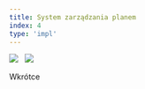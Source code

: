 ```yaml
---
title: System zarządzania planem
index: 4
type: 'impl'
---
```


[![](<https://img.shields.io/badge/github-klient%20(Angular)-3178c6?style=for-the-badge&logo=github>)](https://github.com/milosz08/schedule-management-client) &nbsp;
[![](<https://img.shields.io/badge/github-serwer%20(ASP.NET)-178600?style=for-the-badge&logo=github>)](https://github.com/milosz08/schedule-management-server) &nbsp;

Wkrótce
